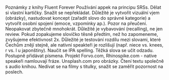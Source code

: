 Poznámky z knihy Fluent Forever
Používání appek na principu SRSs. Dělat si vlastní kartičky.
Snažit se nepřekládat. Důležité je vytvořit vizuální vjem (obrázky), nastudovat koncept (zařadit slovo do správné kategorie) a vytvořit osobní spojení (emoce, vzpomínky ap.).
Pozor na přeučení. Neopakovat zbytečně mnohokrát. Důležité je vybavování (recalling), ne jen review.
Pokud zopakujeme slovíčko těsně předtím, než ho zapomeneme, zvyšujeme efektivnost 2x.
Důležité je testování rozdílu mezi slovami, které Čechům znějí stejně, ale nativní speakteři je rozlišují (např.  niece vs. knees, r vs. l u japonštiny).
Naučit se IPA spelling.
Těžká slova se učit odzadu. Postupně přidávat písmena.
Projekt Forvo.com, Rhinospike.com  - native speakeři namlouvají fráze. 
Unsplash.com pro obrázky.
Čtení textu společně s audio knihou.
Nedívat se na filmy s titulky, snažit se zaměřit pozornost na poslech.
